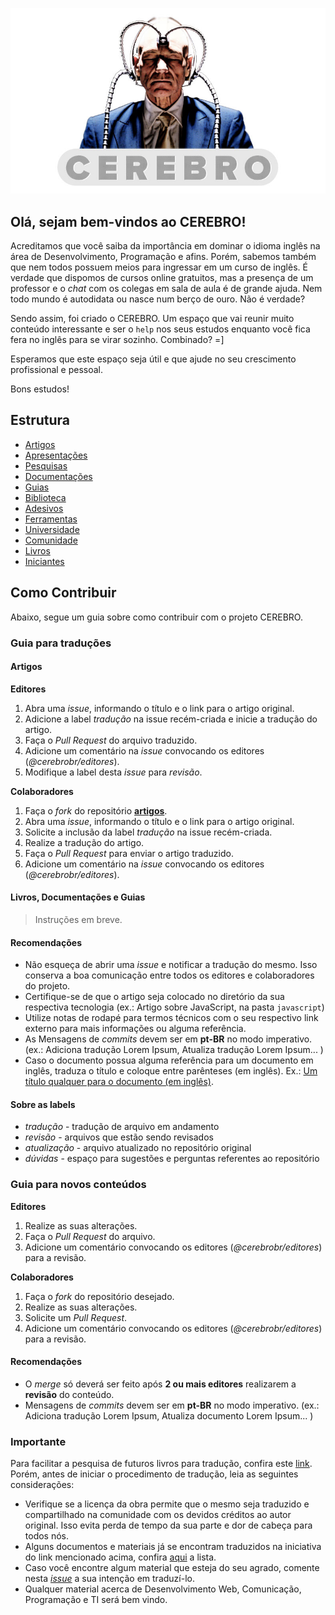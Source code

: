 ![Logo Cerebro](logo-cerebro.jpg "Cerebro")

## Olá, sejam bem-vindos ao CEREBRO!

Acreditamos que você saiba da importância em dominar o idioma inglês na área de Desenvolvimento, Programação e afins. Porém, sabemos também que nem todos possuem meios para ingressar em um curso de inglês. É verdade que dispomos de cursos online gratuitos, mas a presença de um professor e o _chat_ com os colegas em sala de aula é de grande ajuda. Nem todo mundo é autodidata ou nasce num berço de ouro. Não é verdade?

Sendo assim, foi criado o CEREBRO. Um espaço que vai reunir muito conteúdo interessante e ser o `help` nos seus estudos enquanto você fica fera no inglês para se virar sozinho. Combinado? =]

Esperamos que este espaço seja útil e que ajude no seu crescimento profissional e pessoal.

Bons estudos!

## Estrutura

- [Artigos](https://github.com/cerebrobr/artigos)
- [Apresentações](https://github.com/cerebrobr/apresentacoes)
- [Pesquisas](https://github.com/cerebrobr/pesquisas)
- [Documentações](https://github.com/cerebrobr/documentacoes)
- [Guias](https://github.com/cerebrobr/guias)
- [Biblioteca](https://github.com/cerebrobr/biblioteca)
- [Adesivos](https://github.com/cerebrobr/adesivos)
- [Ferramentas](https://github.com/cerebrobr/ferramentas)
- [Universidade](https://github.com/cerebrobr/universidade)
- [Comunidade](https://github.com/cerebrobr/comunidade)
- [Livros](https://github.com/cerebrobr/livros)
- [Iniciantes](https://github.com/tableless/iniciantes)


## Como Contribuir

Abaixo, segue um guia sobre como contribuir com o projeto CEREBRO.

### Guia para traduções

#### Artigos

**Editores**

1. Abra uma _issue_, informando o título e o link para o artigo original. 
2. Adicione a label _tradução_ na issue recém-criada e inicie a tradução do artigo.
3. Faça o _Pull Request_ do arquivo traduzido.
4. Adicione um comentário na _issue_ convocando os editores (_@cerebrobr/editores_).
5. Modifique a label desta _issue_ para _revisão_.

**Colaboradores**

1. Faça o _fork_ do repositório [**artigos**](https://github.com/cerebrobr/artigos).
2. Abra uma _issue_, informando o título e o link para o artigo original.
3. Solicite a inclusão da label _tradução_ na issue recém-criada.
4. Realize a tradução do artigo.
5. Faça o _Pull Request_ para enviar o artigo traduzido.
6. Adicione um comentário na _issue_ convocando os editores (_@cerebrobr/editores_).

#### Livros, Documentações e Guias

> Instruções em breve.

#### Recomendações

- Não esqueça de abrir uma _issue_ e notificar a tradução do mesmo. Isso conserva a boa comunicação entre todos os editores e colaboradores do projeto. 
- Certifique-se de que o artigo seja colocado no diretório da sua respectiva tecnologia (ex.: Artigo sobre JavaScript, na pasta `javascript`)
- Utilize notas de rodapé para termos técnicos com o seu respectivo link externo para mais informações ou alguma referência.
- As Mensagens de _commits_ devem ser em **pt-BR** no modo imperativo. (ex.: Adiciona tradução Lorem Ipsum, Atualiza tradução Lorem Ipsum... )
- Caso o documento possua alguma referência para um documento em inglês, traduza o título e coloque entre parênteses (em inglês). Ex.: [Um título qualquer para o documento (em inglês)](http://www.linkparaodocumento.com).

#### Sobre as labels

- _tradução_     - tradução de arquivo em andamento
- _revisão_      - arquivos que estão sendo revisados
- _atualização_  - arquivo atualizado no repositório original
- _dúvidas_      - espaço para sugestões e perguntas referentes ao repositório

### Guia para novos conteúdos

**Editores**

1. Realize as suas alterações.
2. Faça o _Pull Request_ do arquivo.
3. Adicione um comentário convocando os editores (_@cerebrobr/editores_) para a revisão.

**Colaboradores**

1. Faça o _fork_ do repositório desejado.
2. Realize as suas alterações.
3. Solicite um _Pull Request_.
4. Adicione um comentário convocando os editores (_@cerebrobr/editores_) para a revisão.

#### Recomendações

- O _merge_ só deverá ser feito após **2 ou mais editores** realizarem a **revisão** do conteúdo.
- Mensagens de _commits_ devem ser em **pt-BR** no modo imperativo. (ex.: Adiciona tradução Lorem Ipsum, Atualiza documento Lorem Ipsum... )

### Importante

Para facilitar a pesquisa de futuros livros para tradução, confira este [link](http://resrc.io/list/10/list-of-free-programming-books/). Porém, antes de iniciar o procedimento de tradução, leia as seguintes considerações:

- Verifique se a licença da obra permite que o mesmo seja traduzido e compartilhado na comunidade com os devidos créditos ao autor original. Isso evita perda de tempo da sua parte e dor de cabeça para todos nós. 
- Alguns documentos e materiais já se encontram traduzidos na iniciativa do link mencionado acima, confira [aqui](https://github.com/vhf/free-programming-books/blob/master/free-programming-books-pt_BR.md) a lista.
- Caso você encontre algum material que esteja do seu agrado, comente nesta [_issue_](https://github.com/cerebrobr/cerebro/issues/2) a sua intenção em traduzí-lo.
- Qualquer material acerca de Desenvolvimento Web, Comunicação, Programação e TI será bem vindo.

